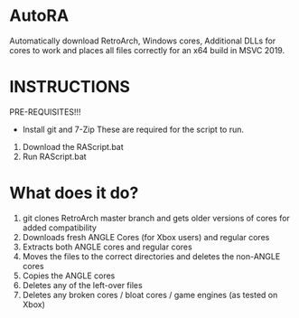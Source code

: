 # AutoRA
Automatically download RetroArch, Windows cores, Additional DLLs for cores to work and places all files correctly for an x64 build in MSVC 2019. 

# INSTRUCTIONS
PRE-REQUISITES!!!
- Install git and 7-Zip
These are required for the script to run.

1) Download the RAScript.bat
2) Run RAScript.bat

# What does it do?
1) git clones RetroArch master branch and gets older versions of cores for added compatibility
2) Downloads fresh ANGLE Cores (for Xbox users) and regular cores
3) Extracts both ANGLE cores and regular cores
4) Moves the files to the correct directories and deletes the non-ANGLE cores
5) Copies the ANGLE cores
6) Deletes any of the left-over files
7) Deletes any broken cores / bloat cores / game engines (as tested on Xbox)
